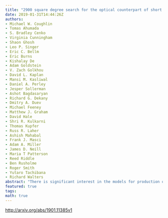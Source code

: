 ```yaml
---
title: "2900 square degree search for the optical counterpart of short gamma-ray   burst GRB 180523B with the Zwicky Transient Facility"
date: 2019-01-31T14:44:26Z
authors:
- Michael W. Coughlin
- Tomas Ahumada
- S. Bradley Cenko
- Virginia Cunningham
- Shaon Ghosh
- Leo P. Singer
- Eric C. Bellm
- Eric Burns
- Kishalay De
- Adam Goldstein
- V. Zach Golkhou
- David L. Kaplan
- Mansi M. Kasliwal
- Daniel A. Perley
- Jesper Sollerman
- Ashot Bagdasaryan
- Richard G. Dekany
- Dmitry A. Duev
- Michael Feeney
- Matthew J. Graham
- David Hale
- Shri R. Kulkarni
- Thomas Kupfer
- Russ R. Laher
- Ashish Mahabal
- Frank J. Masci
- Adam A. Miller
- James D. Neill
- Maria T Patterson
- Reed Riddle
- Ben Rusholme
- Roger Smith
- Yutaro Tachibana
- Richard Walters
abstract: "There is significant interest in the models for production of short gamma-ray bursts. Until now, the number of known short gamma-ray bursts with multi-wavelength afterglows has been small. While the {it Fermi} Gamma-Ray Burst Monitor detects many gamma-ray bursts relative to the Neil Gehrels {it Swift} Observatory, the large localization regions makes the search for counterparts difficult. With the Zwicky Transient Facility recently achieving first light, it is now fruitful to use its combination of depth ($m_textrm{AB} sim 20.6$), field of view ($approx$ 47 square degrees), and survey cadence (every $sim 3$ days) to perform Target of Opportunity observations. We demonstrate this capability on GRB 180523B, which was recently announced by the {it Fermi} Gamma-Ray Burst Monitor as a short gamma-ray burst. ZTF imaged $approx$ 2900,square degrees of the localization region, resulting in the coverage of 61.6,% of the enclosed probability over 2 nights to a depth of $m_textrm{AB} sim 20.5$. We characterized 14 previously unidentified transients, and none were found to be consistent with a short gamma-ray burst counterpart. This search with the Zwicky Transient Facility shows it is an efficient camera for searching for coarsely-localized short gamma-ray burst and gravitational-wave counterparts, allowing for a sensitive search with minimal interruption to its nominal cadence."
featured: true
tags:
math: true
---
```

http://arxiv.org/abs/1901.11385v1
